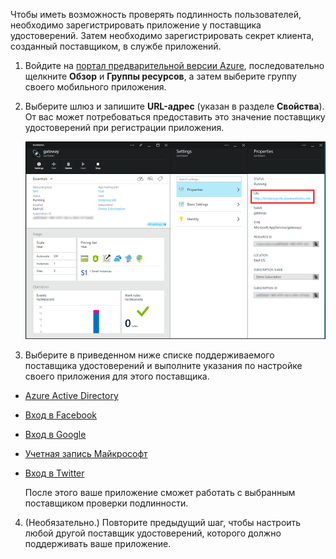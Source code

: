 

Чтобы иметь возможность проверять подлинность пользователей, необходимо зарегистрировать приложение у поставщика удостоверений. Затем необходимо зарегистрировать секрет клиента, созданный поставщиком, в службе приложений.

1. Войдите на [портал предварительной версии Azure], последовательно щелкните **Обзор** и **Группы ресурсов**, а затем выберите группу своего мобильного приложения.

2. Выберите шлюз и запишите **URL-адрес** (указан в разделе **Свойства**). От вас может потребоваться предоставить это значение поставщику удостоверений при регистрации приложения.

   	![](./media/app-service-mobile-register-authentication/gateway-uri.png)

3. Выберите в приведенном ниже списке поддерживаемого поставщика удостоверений и выполните указания по настройке своего приложения для этого поставщика.

 - <a href="/ru-ru/documentation/articles/app-service-mobile-how-to-configure-active-directory-authentication-preview/" target="_blank">Azure Active Directory</a>
 - <a href="/ru-ru/documentation/articles/app-service-mobile-how-to-configure-facebook-authentication-preview/" target="_blank">Вход в Facebook</a>
 - <a href="/ru-ru/documentation/articles/app-service-mobile-how-to-configure-google-authentication-preview/" target="_blank">Вход в Google</a>
 - <a href="/ru-ru/documentation/articles/app-service-mobile-how-to-configure-microsoft-authentication-preview/" target="_blank">Учетная запись Майкрософт</a>
 - <a href="/ru-ru/documentation/articles/app-service-mobile-how-to-configure-twitter-authentication-preview/" target="_blank">Вход в Twitter</a>

	После этого ваше приложение сможет работать с выбранным поставщиком проверки подлинности.

4. (Необязательно.) Повторите предыдущий шаг, чтобы настроить любой другой поставщик удостоверений, которого должно поддерживать ваше приложение. 

<!-- URLs. -->
[портал предварительной версии Azure]: https://portal.azure.com/

<!---HONumber=July15_HO4-->
